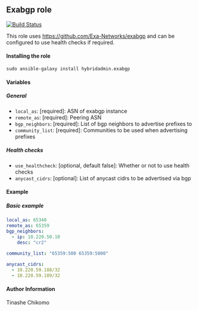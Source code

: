 ## Exabgp role
[![Build Status](https://travis-ci.org/hybridadmin/ansible-role-exabgp.svg?branch=master)](https://travis-ci.org/hybridadmin/ansible-role-exabgp)

This role uses https://github.com/Exa-Networks/exabgp and can be configured to use health checks if required.

#### Installing the role
```
sudo ansible-galaxy install hybridadmin.exabgp
```

#### Variables

##### General

* `local_as`: [required]: ASN of exabgp instance
* `remote_as`: [required]: Peering ASN
* `bgp_neighbors`: [required]: List of bgp neighbors to advertise prefixes to
* `community_list`: [required]: Communities to be used when advertising prefixes

##### Health checks

* `use_healthcheck`: [optional, default false]: Whether or not to use health checks
* `anycast_cidrs`: [optional]: List of anycast cidrs to be advertised via bgp

#### Example

##### Basic example

```yaml
local_as: 65340
remote_as: 65359
bgp_neighbors:
  - ip: 10.220.50.10
    desc: "cr2"
    
community_list: "65359:500 65359:5000"

anycast_cidrs:
  - 10.220.59.188/32
  - 10.220.59.189/32
```

#### Author Information

Tinashe Chikomo
